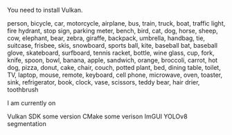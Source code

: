 You need to install Vulkan.


person, bicycle, car, motorcycle, airplane, bus, train, truck, boat, traffic light,
fire hydrant, stop sign, parking meter, bench, bird, cat, dog, horse, sheep, cow,
elephant, bear, zebra, giraffe, backpack, umbrella, handbag, tie, suitcase,
frisbee, skis, snowboard, sports ball, kite, baseball bat, baseball glove,
skateboard, surfboard, tennis racket, bottle, wine glass, cup, fork, knife, spoon, bowl,
banana, apple, sandwich, orange, broccoli, carrot, hot dog, pizza, donut, cake,
chair, couch, potted plant, bed, dining table, toilet, TV, laptop, mouse, remote,
keyboard, cell phone, microwave, oven, toaster, sink, refrigerator, book, clock,
vase, scissors, teddy bear, hair drier, toothbrush

I am currently on 

Vulkan SDK some version
CMake some verison
ImGUI
YOLOv8 segmentation
